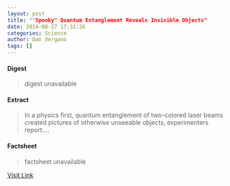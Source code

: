 ```yaml
---
layout: post
title: ""Spooky" Quantum Entanglement Reveals Invisible Objects"
date: 2014-08-27 17:31:26
categories: Science
author: Dan Vergano
tags: []
---
```



#### Digest
>digest unavailable

#### Extract
>In a physics first, quantum entanglement of two-colored laser beams created pictures of otherwise unseeable objects, experimenters report....

#### Factsheet
>factsheet unavailable

[Visit Link](http://feeds.nationalgeographic.com/~r/ng/News/News_Main/~3/L_dHj_zLnto/)


